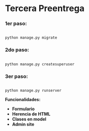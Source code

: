 # Tercera Preentrega

  
  

### 1er paso:

```

python manage.py migrate

```

### 2do paso:

```

python manage.py createsuperuser

```

### 3er paso:

```

python manage.py runserver

```

**Funcionalidades:**
 - **Formulario**
 - **Herencia de HTML**
 - **Clases en model**
 - **Admin site**


